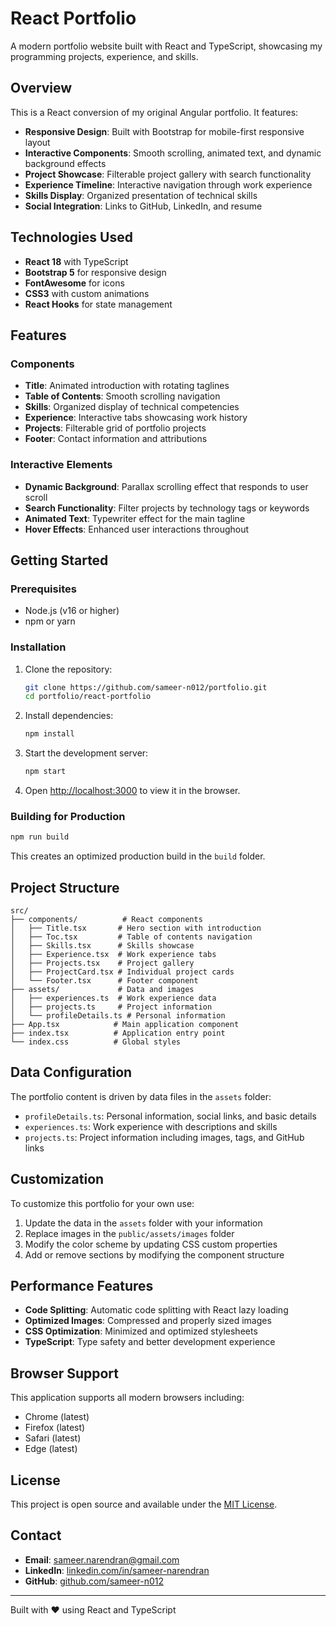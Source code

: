 # React Portfolio

A modern portfolio website built with React and TypeScript, showcasing my programming projects, experience, and skills.

## Overview

This is a React conversion of my original Angular portfolio. It features:

- **Responsive Design**: Built with Bootstrap for mobile-first responsive layout
- **Interactive Components**: Smooth scrolling, animated text, and dynamic background effects
- **Project Showcase**: Filterable project gallery with search functionality
- **Experience Timeline**: Interactive navigation through work experience
- **Skills Display**: Organized presentation of technical skills
- **Social Integration**: Links to GitHub, LinkedIn, and resume

## Technologies Used

- **React 18** with TypeScript
- **Bootstrap 5** for responsive design
- **FontAwesome** for icons
- **CSS3** with custom animations
- **React Hooks** for state management

## Features

### Components

- **Title**: Animated introduction with rotating taglines
- **Table of Contents**: Smooth scrolling navigation
- **Skills**: Organized display of technical competencies
- **Experience**: Interactive tabs showcasing work history
- **Projects**: Filterable grid of portfolio projects
- **Footer**: Contact information and attributions

### Interactive Elements

- **Dynamic Background**: Parallax scrolling effect that responds to user scroll
- **Search Functionality**: Filter projects by technology tags or keywords
- **Animated Text**: Typewriter effect for the main tagline
- **Hover Effects**: Enhanced user interactions throughout

## Getting Started

### Prerequisites

- Node.js (v16 or higher)
- npm or yarn

### Installation

1. Clone the repository:
   ```bash
   git clone https://github.com/sameer-n012/portfolio.git
   cd portfolio/react-portfolio
   ```

2. Install dependencies:
   ```bash
   npm install
   ```

3. Start the development server:
   ```bash
   npm start
   ```

4. Open [http://localhost:3000](http://localhost:3000) to view it in the browser.

### Building for Production

```bash
npm run build
```

This creates an optimized production build in the `build` folder.

## Project Structure

```
src/
├── components/          # React components
│   ├── Title.tsx       # Hero section with introduction
│   ├── Toc.tsx         # Table of contents navigation
│   ├── Skills.tsx      # Skills showcase
│   ├── Experience.tsx  # Work experience tabs
│   ├── Projects.tsx    # Project gallery
│   ├── ProjectCard.tsx # Individual project cards
│   └── Footer.tsx      # Footer component
├── assets/             # Data and images
│   ├── experiences.ts  # Work experience data
│   ├── projects.ts     # Project information
│   └── profileDetails.ts # Personal information
├── App.tsx            # Main application component
├── index.tsx          # Application entry point
└── index.css          # Global styles
```

## Data Configuration

The portfolio content is driven by data files in the `assets` folder:

- `profileDetails.ts`: Personal information, social links, and basic details
- `experiences.ts`: Work experience with descriptions and skills
- `projects.ts`: Project information including images, tags, and GitHub links

## Customization

To customize this portfolio for your own use:

1. Update the data in the `assets` folder with your information
2. Replace images in the `public/assets/images` folder
3. Modify the color scheme by updating CSS custom properties
4. Add or remove sections by modifying the component structure

## Performance Features

- **Code Splitting**: Automatic code splitting with React lazy loading
- **Optimized Images**: Compressed and properly sized images
- **CSS Optimization**: Minimized and optimized stylesheets
- **TypeScript**: Type safety and better development experience

## Browser Support

This application supports all modern browsers including:
- Chrome (latest)
- Firefox (latest)
- Safari (latest)
- Edge (latest)

## License

This project is open source and available under the [MIT License](LICENSE).

## Contact

- **Email**: sameer.narendran@gmail.com
- **LinkedIn**: [linkedin.com/in/sameer-narendran](https://linkedin.com/in/sameer-narendran)
- **GitHub**: [github.com/sameer-n012](https://github.com/sameer-n012)

---

Built with ❤️ using React and TypeScript